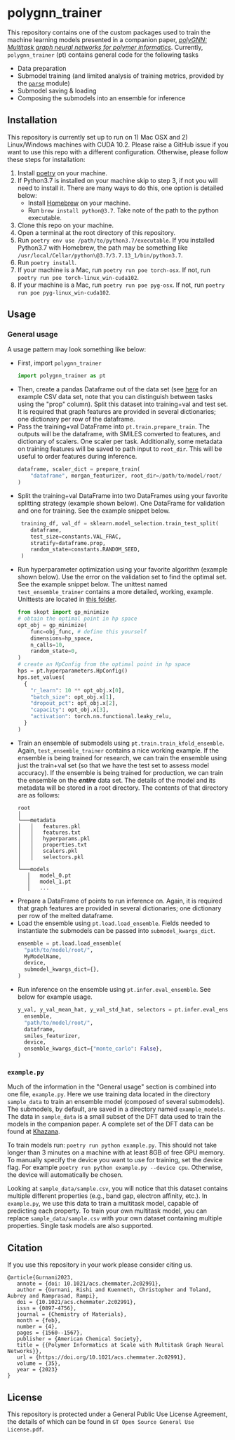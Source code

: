 # polygnn_trainer
This repository contains one of the custom packages used to train the machine learning models presented in a companion paper, [*polyGNN: Multitask graph neural networks for polymer informatics*](https://arxiv.org/abs/2209.13557). Currently, `polygnn_trainer` (pt) contains general code for the following tasks
- Data preparation
- Submodel training (and limited analysis of training metrics, provided by the [`parse`](https://github.com/rishigurnani/polygnn_trainer/tree/main/polygnn_trainer/parse) module)
- Submodel saving & loading
- Composing the submodels into an ensemble for inference
## Installation
This repository is currently set up to run on 1) Mac OSX and 2) Linux/Windows machines with CUDA 10.2. Please raise a GitHub issue if you want to use this repo with a different configuration. Otherwise, please follow these steps for installation:

1. Install [poetry](https://python-poetry.org/) on your machine.
2. If Python3.7 is installed on your machine skip to step 3, if not you will need to install it. There are many ways to do this, one option is detailed below:
    * Install [Homebrew](https://brew.sh/) on your machine.
    * Run `brew install python@3.7`. Take note of the path to the python executable.
3. Clone this repo on your machine.
4. Open a terminal at the root directory of this repository.
5. Run `poetry env use /path/to/python3.7/executable`. If you installed Python3.7 with Homebrew, the path may be something like
  `/usr/local/Cellar/python\@3.7/3.7.13_1/bin/python3.7`.
7. Run `poetry install`.
8. If your machine is a Mac, run `poetry run poe torch-osx`. If not, run `poetry run poe torch-linux_win-cuda102`.
9. If your machine is a Mac, run `poetry run poe pyg-osx`. If not, run `poetry run poe pyg-linux_win-cuda102`.
## Usage
### General usage
A usage pattern may look something like below:
- First, import `polygnn_trainer`
  ```python
  import polygnn_trainer as pt
  ```
- Then, create a pandas Dataframe out of the data set (see [here](https://github.com/rishigurnani/polygnn_trainer/blob/main/sample_data/sample.csv) for an example CSV data set, note that you can distinguish between tasks using the "prop" column). Split this dataset into training+val and test set. It is required that graph features are provided in several dictionaries; one dictionary per row of the dataframe.
- Pass the training+val DataFrame into `pt.train.prepare_train`. The outputs will be the dataframe, with SMILES converted to features, and dictionary of scalers. One scaler per task. Additionally, some metadata on training features will be saved to path input to `root_dir`. This will be useful to order features during inference.
  ```python    
  dataframe, scaler_dict = prepare_train(
      "dataframe", morgan_featurizer, root_dir=/path/to/model/root/
  )
  ```
- Split the training+val DataFrame into two DataFrames using your favorite splitting strategy (example shown below). One DataFrame for validation and one for training. See the example snippet below.
  ```python    
   training_df, val_df = sklearn.model_selection.train_test_split(
      dataframe,
      test_size=constants.VAL_FRAC,
      stratify=dataframe.prop,
      random_state=constants.RANDOM_SEED,        
   )
  ```
- Run hyperparameter optimization using your favorite algorithm (example shown below). Use the error on the validation set to find the optimal set. See the example snippet below. The unittest named `test_ensemble_trainer` contains a more detailed, working, example. Unittests are located in [this folder](https://github.com/rishigurnani/polygnn_trainer/tree/main/tests).
  ```python    
  from skopt import gp_minimize
  # obtain the optimal point in hp space
  opt_obj = gp_minimize(
      func=obj_func, # define this yourself
      dimensions=hp_space,
      n_calls=10,
      random_state=0,
  )
  # create an HpConfig from the optimal point in hp space
  hps = pt.hyperparameters.HpConfig()
  hps.set_values(
    {
      "r_learn": 10 ** opt_obj.x[0],
      "batch_size": opt_obj.x[1],
      "dropout_pct": opt_obj.x[2],
      "capacity": opt_obj.x[3],
      "activation": torch.nn.functional.leaky_relu,
    }
  )
  ```
- Train an ensemble of submodels using `pt.train.train_kfold_ensemble`. Again, `test_ensemble_trainer` contains a nice working example. If the ensemble is being trained for research, we can train the ensemble using just the train+val set (so that we have the test set to assess model accuracy). If the ensemble is being trained for production, we can train the ensemble on the ***entire*** data set. The details of the model and its metadata will be stored in a root directory. The contents of that directory are as follows:
   ```
  root
  │
  └───metadata
  │   │   features.pkl
  │   │   features.txt
  │   │   hyperparams.pkl
  │   │   properties.txt
  │   │   scalers.pkl
  │   │   selectors.pkl
  │   
  └───models
      │   model_0.pt
      │   model_1.pt
      │   ...
  ```
- Prepare a DataFrame of points to run inference on. Again, it is required that graph features are provided in several dictionaries; one dictionary per row of the melted dataframe.
- Load the ensemble using `pt.load.load_ensemble`. Fields needed to instantiate the submodels can be passed into `submodel_kwargs_dict`.
  ```python
  ensemble = pt.load.load_ensemble(
    "path/to/model/root/",
    MyModelName,
    device,
    submodel_kwargs_dict={},
  )
  ```
- Run inference on the ensemble using `pt.infer.eval_ensemble`. See below for example usage.
  ```python
  y_val, y_val_mean_hat, y_val_std_hat, selectors = pt.infer.eval_ensemble(
    ensemble,
    "path/to/model/root/",
    dataframe,
    smiles_featurizer,
    device,
    ensemble_kwargs_dict={"monte_carlo": False},
  )
  ```
### `example.py`
Much of the information in the "General usage" section is combined into one file, `example.py`. Here we use training data located in the directory `sample_data` to train an ensemble model (composed of several submodels). The submodels, by default, are saved in a directory named `example_models`. The data in `sample_data` is a small subset of the DFT data used to train the models in the companion paper. A complete set of the DFT data can be found at [Khazana](https://khazana.gatech.edu/).

To train models run: `poetry run python example.py`. This should not take longer than 3 minutes on a machine with at least 8GB of free GPU memory. To manually specify the device you want to use for training, set the device flag. For example `poetry run python example.py --device cpu`. Otherwise, the device will automatically be chosen.

Looking at `sample_data/sample.csv`, you will notice that this dataset contains multiple different properties (e.g., band gap, electron affinity, etc.). In `example.py`, we use this data to train a multitask model, capable of predicting each property. To train your own multitask model, you can replace `sample_data/sample.csv` with your own dataset containing multiple properties. Single task models are also supported.
## Citation
If you use this repository in your work please consider citing us.
```
@article{Gurnani2023,
   annote = {doi: 10.1021/acs.chemmater.2c02991},
   author = {Gurnani, Rishi and Kuenneth, Christopher and Toland, Aubrey and Ramprasad, Rampi},
   doi = {10.1021/acs.chemmater.2c02991},
   issn = {0897-4756},
   journal = {Chemistry of Materials},
   month = {feb},
   number = {4},
   pages = {1560--1567},
   publisher = {American Chemical Society},
   title = {{Polymer Informatics at Scale with Multitask Graph Neural Networks}},
   url = {https://doi.org/10.1021/acs.chemmater.2c02991},
   volume = {35},
   year = {2023}
}
```
## License
This repository is protected under a General Public Use License Agreement, the details of which can be found in `GT Open Source General Use License.pdf`.
